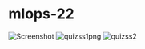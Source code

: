 # mlops-22
![Screenshot](https://user-images.githubusercontent.com/111554606/186914421-95af6a2b-0fb6-44f0-b933-7dfab5da05c7.png)
![quizss1png](https://user-images.githubusercontent.com/111554606/187059199-ffa3545b-3c0c-41db-88d2-593d80f21c69.png)
![quizss2](https://user-images.githubusercontent.com/111554606/187059614-1872c06d-05f9-45b3-bebb-fd9c9112082a.png)
